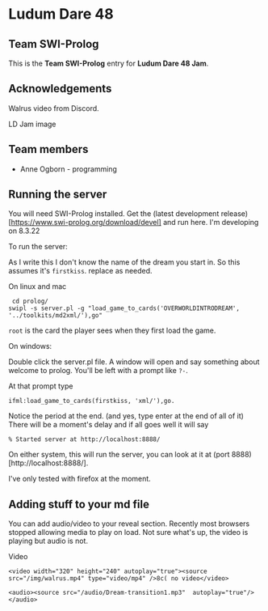 # Ludum Dare 48
## Team SWI-Prolog

This is the **Team SWI-Prolog** entry for **Ludum Dare 48 Jam**.

## Acknowledgements

Walrus video from Discord.

LD Jam image 

## Team members

 * Anne Ogborn - programming
 
 
 ## Running the server
 
 You will need SWI-Prolog installed. Get the (latest development release)[https://www.swi-prolog.org/download/devel]
 and run here. I'm developing on 8.3.22
 
 To run the server:
 
 As I write this I don't know the name of the dream you start in.  So this assumes it's `firstkiss`.
 replace as needed.
 
 On linux and mac
 
````
 cd prolog/
swipl -s server.pl -g "load_game_to_cards('OVERWORLDINTRODREAM', '../toolkits/md2xml/'),go"
````

`root` is the card the player sees when they first load the game.

On windows:

Double click the server.pl file.
A window will open and say something about welcome to prolog.
You'll be left with a prompt like `?-`.

At that prompt type
 
````
ifml:load_game_to_cards(firstkiss, 'xml/'),go.
````

Notice the period at the end. (and yes, type enter at the end of all of it)
There will be a moment's delay and if all goes well it will say

````
% Started server at http://localhost:8888/
````

On either system, 
this will run the server, you can look at it at (port 8888)[http://localhost:8888/].

I've only tested with firefox at the moment.


## Adding stuff to your md file

You can add audio/video to your reveal section. Recently most browsers stopped allowing media to play on load.
Not sure what's up, the video is playing but audio is not.

Video

````
<video width="320" height="240" autoplay="true"><source src="/img/walrus.mp4" type="video/mp4" />8c( no video</video>
````

````
<audio><source src="/audio/Dream-transition1.mp3"  autoplay="true"/></audio>
````



 
